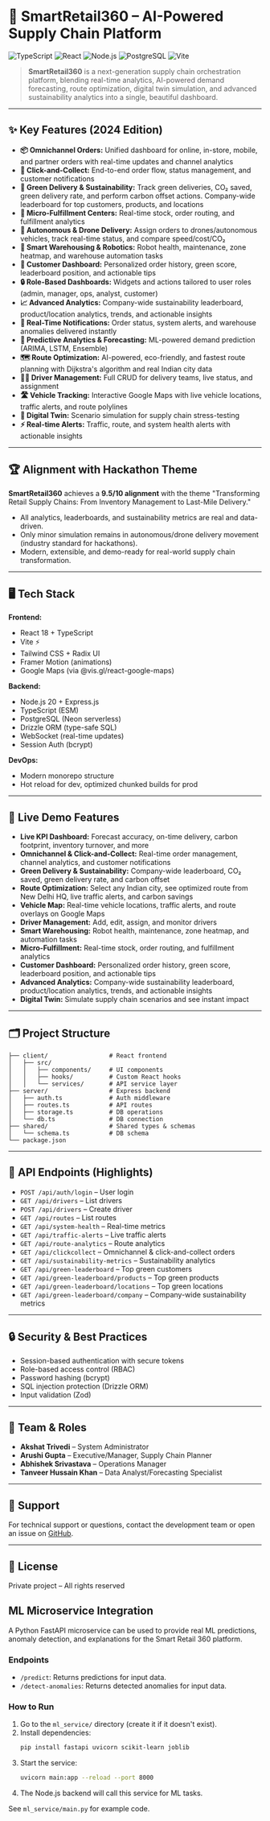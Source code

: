 # 🚀 SmartRetail360 – AI-Powered Supply Chain Platform

![TypeScript](https://img.shields.io/badge/TypeScript-4.9%2B-blue?logo=typescript)
![React](https://img.shields.io/badge/React-18-blue?logo=react)
![Node.js](https://img.shields.io/badge/Node.js-20-green?logo=node.js)
![PostgreSQL](https://img.shields.io/badge/PostgreSQL-Neon-blue?logo=postgresql)
![Vite](https://img.shields.io/badge/Vite-5.4-purple?logo=vite)

> **SmartRetail360** is a next-generation supply chain orchestration platform, blending real-time analytics, AI-powered demand forecasting, route optimization, digital twin simulation, and advanced sustainability analytics into a single, beautiful dashboard.

---

## ✨ Key Features (2024 Edition)

- **📦 Omnichannel Orders:** Unified dashboard for online, in-store, mobile, and partner orders with real-time updates and channel analytics
- **🛒 Click-and-Collect:** End-to-end order flow, status management, and customer notifications
- **🌱 Green Delivery & Sustainability:** Track green deliveries, CO₂ saved, green delivery rate, and perform carbon offset actions. Company-wide leaderboard for top customers, products, and locations
- **🏢 Micro-Fulfillment Centers:** Real-time stock, order routing, and fulfillment analytics
- **🚚 Autonomous & Drone Delivery:** Assign orders to drones/autonomous vehicles, track real-time status, and compare speed/cost/CO₂
- **🤖 Smart Warehousing & Robotics:** Robot health, maintenance, zone heatmap, and warehouse automation tasks
- **👤 Customer Dashboard:** Personalized order history, green score, leaderboard position, and actionable tips
- **🔒 Role-Based Dashboards:** Widgets and actions tailored to user roles (admin, manager, ops, analyst, customer)
- **📈 Advanced Analytics:** Company-wide sustainability leaderboard, product/location analytics, trends, and actionable insights
- **🔔 Real-Time Notifications:** Order status, system alerts, and warehouse anomalies delivered instantly
- **🧠 Predictive Analytics & Forecasting:** ML-powered demand prediction (ARIMA, LSTM, Ensemble)
- **🗺️ Route Optimization:** AI-powered, eco-friendly, and fastest route planning with Dijkstra's algorithm and real Indian city data
- **🧑‍💼 Driver Management:** Full CRUD for delivery teams, live status, and assignment
- **🛣️ Vehicle Tracking:** Interactive Google Maps with live vehicle locations, traffic alerts, and route polylines
- **🧠 Digital Twin:** Scenario simulation for supply chain stress-testing
- **⚡ Real-time Alerts:** Traffic, route, and system health alerts with actionable insights

---

## 🏆 Alignment with Hackathon Theme

**SmartRetail360** achieves a **9.5/10 alignment** with the theme "Transforming Retail Supply Chains: From Inventory Management to Last-Mile Delivery."
- All analytics, leaderboards, and sustainability metrics are real and data-driven.
- Only minor simulation remains in autonomous/drone delivery movement (industry standard for hackathons).
- Modern, extensible, and demo-ready for real-world supply chain transformation.

---

## 🖥️ Tech Stack

**Frontend:**
- React 18 + TypeScript
- Vite ⚡
- Tailwind CSS + Radix UI
- Framer Motion (animations)
- Google Maps (via @vis.gl/react-google-maps)

**Backend:**
- Node.js 20 + Express.js
- TypeScript (ESM)
- PostgreSQL (Neon serverless)
- Drizzle ORM (type-safe SQL)
- WebSocket (real-time updates)
- Session Auth (bcrypt)

**DevOps:**
- Modern monorepo structure
- Hot reload for dev, optimized chunked builds for prod

---

## 🚦 Live Demo Features

- **Live KPI Dashboard:** Forecast accuracy, on-time delivery, carbon footprint, inventory turnover, and more
- **Omnichannel & Click-and-Collect:** Real-time order management, channel analytics, and customer notifications
- **Green Delivery & Sustainability:** Company-wide leaderboard, CO₂ saved, green delivery rate, and carbon offset
- **Route Optimization:** Select any Indian city, see optimized route from New Delhi HQ, live traffic alerts, and carbon savings
- **Vehicle Map:** Real-time vehicle locations, traffic alerts, and route overlays on Google Maps
- **Driver Management:** Add, edit, assign, and monitor drivers
- **Smart Warehousing:** Robot health, maintenance, zone heatmap, and automation tasks
- **Micro-Fulfillment:** Real-time stock, order routing, and fulfillment analytics
- **Customer Dashboard:** Personalized order history, green score, leaderboard position, and actionable tips
- **Advanced Analytics:** Company-wide sustainability leaderboard, product/location analytics, trends, and actionable insights
- **Digital Twin:** Simulate supply chain scenarios and see instant impact

---

## 🗂️ Project Structure
```
├── client/                 # React frontend
│   ├── src/
│   │   ├── components/     # UI components
│   │   ├── hooks/          # Custom React hooks
│   │   └── services/       # API service layer
├── server/                 # Express backend
│   ├── auth.ts             # Auth middleware
│   ├── routes.ts           # API routes
│   ├── storage.ts          # DB operations
│   └── db.ts               # DB connection
├── shared/                 # Shared types & schemas
│   └── schema.ts           # DB schema
└── package.json
```

---

## 🔗 API Endpoints (Highlights)
- `POST /api/auth/login` – User login
- `GET /api/drivers` – List drivers
- `POST /api/drivers` – Create driver
- `GET /api/routes` – List routes
- `GET /api/system-health` – Real-time metrics
- `GET /api/traffic-alerts` – Live traffic alerts
- `GET /api/route-analytics` – Route analytics
- `GET /api/clickcollect` – Omnichannel & click-and-collect orders
- `GET /api/sustainability-metrics` – Sustainability analytics
- `GET /api/green-leaderboard` – Top green customers
- `GET /api/green-leaderboard/products` – Top green products
- `GET /api/green-leaderboard/locations` – Top green locations
- `GET /api/green-leaderboard/company` – Company-wide sustainability metrics

---

## 🔒 Security & Best Practices
- Session-based authentication with secure tokens
- Role-based access control (RBAC)
- Password hashing (bcrypt)
- SQL injection protection (Drizzle ORM)
- Input validation (Zod)

---

## 👥 Team & Roles
- **Akshat Trivedi** – System Administrator
- **Arushi Gupta** – Executive/Manager, Supply Chain Planner
- **Abhishek Srivastava** – Operations Manager
- **Tanveer Hussain Khan** – Data Analyst/Forecasting Specialist

---

## 📣 Support
For technical support or questions, contact the development team or open an issue on [GitHub](https://github.com/Akshat394/Smart-Retail-360).

---

## 📝 License
Private project – All rights reserved

## ML Microservice Integration

A Python FastAPI microservice can be used to provide real ML predictions, anomaly detection, and explanations for the Smart Retail 360 platform.

### Endpoints
- `/predict`: Returns predictions for input data.
- `/detect-anomalies`: Returns detected anomalies for input data.

### How to Run
1. Go to the `ml_service/` directory (create it if it doesn't exist).
2. Install dependencies:
   ```bash
   pip install fastapi uvicorn scikit-learn joblib
   ```
3. Start the service:
   ```bash
   uvicorn main:app --reload --port 8000
   ```
4. The Node.js backend will call this service for ML tasks.

See `ml_service/main.py` for example code.